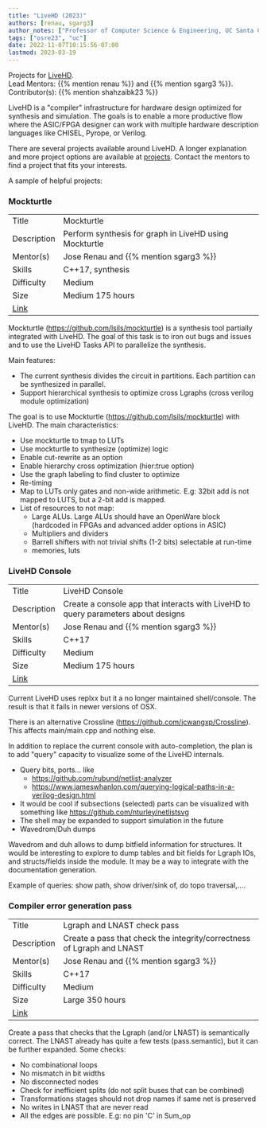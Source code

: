 ```yaml
---
title: "LiveHD (2023)"
authors: [renau, sgarg3]
author_notes: ["Professor of Computer Science & Engineering, UC Santa Cruz", "Ph.D. Stuent, UC Santa Cruz"]
tags: ["osre23", "uc"]
date: 2022-11-07T10:15:56-07:00
lastmod: 2023-03-19
---
```


Projects for [LiveHD](https://github.com/masc-ucsc/livehd).  
Lead Mentors: {{% mention renau %}} and {{% mention sgarg3 %}}.  
Contributor(s): {{% mention shahzaibk23 %}}  

LiveHD is a "compiler" infrastructure for hardware design optimized for synthesis and simulation. The goals is to enable a more productive flow where the ASIC/FPGA designer can work with multiple hardware description languages like CHISEL, Pyrope, or Verilog.

There are several projects available around LiveHD. A longer explanation and more project options are available at
[projects](https://github.com/masc-ucsc/livehd/blob/master/docs/projects.md). Contact the
mentors to find a project that fits your interests.

A sample of helpful projects:

### Mockturtle

|   |   |
|---|---|
| Title | Mockturtle |
| Description | Perform synthesis for graph in LiveHD using Mockturtle |
| Mentor(s) | Jose Renau and {{% mention sgarg3 %}} |
| Skills | C++17, synthesis |
| Difficulty | Medium |
| Size | Medium 175 hours|
| [Link](https://github.com/masc-ucsc/livehd/blob/master/docs/projects_large.md#medium-parallel-and-hierarchical-synthesis-with-mockturtle) |


Mockturtle (https://github.com/lsils/mockturtle) is a synthesis tool partially
integrated with LiveHD. The goal of this task is to iron out bugs and issues
and to use the LiveHD Tasks API to parallelize the synthesis.

Main features:

* The current synthesis divides the circuit in partitions. Each partition can be synthesized in parallel.
* Support hierarchical synthesis to optimize cross Lgraphs (cross verilog module optimization)

The goal is to use Mockturtle (https://github.com/lsils/mockturtle) with LiveHD. The main characteristics:

* Use mockturtle to tmap to LUTs
* Use mockturtle to synthesize (optimize) logic
* Enable cut-rewrite as an option
* Enable hierarchy cross optimization (hier:true option)
* Use the graph labeling to find cluster to optimize
* Re-timing
* Map to LUTs only gates and non-wide arithmetic. E.g: 32bit add is not mapped to LUTS, but a 2-bit add is mapped.
* List of resources to not map:
    * Large ALUs. Large ALUs should have an OpenWare block (hardcoded in FPGAs and advanced adder options in ASIC)
    * Multipliers and dividers
    * Barrell shifters with not trivial shifts (1-2 bits) selectable at run-time
    * memories, luts

### LiveHD Console

|   |   |
|---|---|
| Title | LiveHD Console |
| Description | Create a console app that interacts with LiveHD to query parameters about designs |
| Mentor(s) | Jose Renau and {{% mention sgarg3 %}}|
| Skills | C++17 |
| Difficulty | Medium |
| Size | Medium 175 hours|
| [Link](https://github.com/masc-ucsc/livehd/blob/master/docs/projects_small.md#medium-query-shell-not-lgshell-to-query-graphs)


Current LiveHD uses replxx but it a no longer maintained shell/console. The result is that it fails in newer versions of OSX.

There is an alternative Crossline (https://github.com/jcwangxp/Crossline). This affects main/main.cpp and nothing else.

In addition to replace the current console with auto-completion, the plan is to add "query" capacity to visualize some
of the LiveHD internals.


* Query bits, ports...  like
    * https://github.com/rubund/netlist-analyzer
    * https://www.jameswhanlon.com/querying-logical-paths-in-a-verilog-design.html
* It would be cool if subsections (selected) parts can be visualized with something like https://github.com/nturley/netlistsvg
* The shell may be expanded to support simulation in the future
* Wavedrom/Duh dumps

Wavedrom and duh allows to dump bitfield information for structures. It would be interesting to explore to dump tables and bit
fields for Lgraph IOs, and structs/fields inside the module. It may be a way to integrate with the documentation generation.

Example of queries: show path, show driver/sink of, do topo traversal,....


### Compiler error generation pass

|   |   |
|---|---|
| Title | Lgraph and LNAST check pass |
| Description | Create a pass that check the integrity/correctness of Lgraph and LNAST |
| Mentor(s) | Jose Renau and {{% mention sgarg3 %}}|
| Skills | C++17 |
| Difficulty | Medium |
| Size | Large 350 hours|
| [Link](https://github.com/masc-ucsc/livehd/blob/master/docs/projects_small.md#medium-diagnostics )

Create a pass that checks that the Lgraph (and/or LNAST) is semantically
correct. The LNAST already has quite a few tests (pass.semantic), but it can be
further expanded. Some checks:

* No combinational loops
* No mismatch in bit widths
* No disconnected nodes
* Check for inefficient splits (do not split buses that can be combined)
* Transformations stages should not drop names if same net is preserved
* No writes in LNAST that are never read
* All the edges are possible. E.g: no pin 'C' in Sum_op

